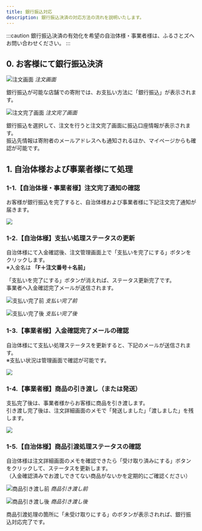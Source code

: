 ```yaml
---
title: 銀行振込対応
description: 銀行振込決済の対応方法の流れを説明いたします。
---
```


:::caution
銀行振込決済の有効化を希望の自治体様・事業者様は、ふるさとズへお問い合わせください。
:::

## 0. お客様にて銀行振込決済

![注文画面](../../../assets/images/lg_banktransfer_01.png)
*注文画面*

銀行振込が可能な店舗での寄附では、お支払い方法に「銀行振込」が表示されます。 

![注文完了画面](../../../assets/images/lg_banktransfer_02.png)
*注文完了画面*

銀行振込を選択して、注文を行うと注文完了画面に振込口座情報が表示されます。  
振込先情報は寄附者のメールアドレスへも通知されるほか、マイページからも確認が可能です。

## 1. 自治体様および事業者様にて処理

### 1-1.【自治体様・事業者様】注文完了通知の確認

お客様が銀行振込を完了すると、自治体様および事業者様に下記注文完了通知が届きます。

![](../../../assets/images/lg_banktransfer_03.png)

### 1-2.【自治体様】支払い処理ステータスの更新

自治体様にて入金確認後、注文管理画面上で「支払いを完了にする」ボタンをクリックします。  
※入金名は **「F＋注文番号＋名前」**

「支払いを完了にする」ボタンが消えれば、ステータス更新完了です。  
事業者へ入金確認完了メールが送信されます。

![支払い完了前](../../../assets/images/lg_banktransfer_04.png)
*支払い完了前*

![支払い完了後](../../../assets/images/lg_banktransfer_05.png)
*支払い完了後*

### 1-3.【事業者様】入金確認完了メールの確認

自治体様にて支払い処理ステータスを更新すると、下記のメールが送信されます。  
※支払い状況は管理画面で確認が可能です。

![](../../../assets/images/lg_banktransfer_06.png)

### 1-4.【事業者様】商品の引き渡し（または発送）

支払完了後は、事業者様からお客様に商品を引き渡します。  
引き渡し完了後は、注文詳細画面のメモで「発送しました」「渡しました」を残します。

![](../../../assets/images/lg_banktransfer_07.png)

### 1-5.【自治体様】商品引渡処理ステータスの確認

自治体様は注文詳細画面のメモを確認できたら「受け取り済みにする」ボタンをクリックして、ステータスを更新します。  
（入金確認済みでお渡しできてない商品がないかを定期的にご確認ください）

![商品引き渡し前](../../../assets/images/lg_banktransfer_08.png)
*商品引き渡し前*

![商品引き渡し後](../../../assets/images/lg_banktransfer_09.png)
*商品引き渡し後*

商品引渡処理の箇所に「未受け取りにする」のボタンが表示されれば、銀行振込対応完了です。